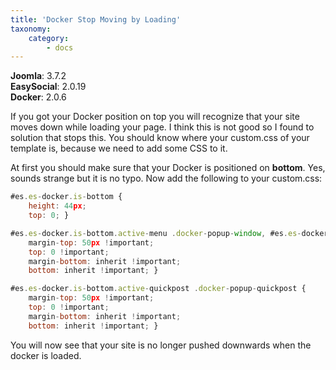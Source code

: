 ```yaml
---
title: 'Docker Stop Moving by Loading'
taxonomy:
    category:
        - docs
---
```


**Joomla**: 3.7.2</br>
**EasySocial**: 2.0.19</br>
**Docker**: 2.0.6</br>

If you got your Docker position on top you will recognize that your site moves down while loading your page. I think this is not good so I found to solution that stops this. You should know where your custom.css of your template is, because we need to add some CSS to it.

At first you should make sure that your Docker is positioned on **bottom**. Yes, sounds strange but it is no typo. Now add the following to your custom.css:

```js
#es.es-docker.is-bottom {
	height: 44px;
	top: 0; }

#es.es-docker.is-bottom.active-menu .docker-popup-window, #es.es-docker.is-bottom.active-mobile-login .docker-popup-window {
	margin-top: 50px !important;
	top: 0 !important;
	margin-bottom: inherit !important;
	bottom: inherit !important; }

#es.es-docker.is-bottom.active-quickpost .docker-popup-quickpost {
	margin-top: 50px !important;
	top: 0 !important;
	margin-bottom: inherit !important;
	bottom: inherit !important; }
```

You will now see that your site is no longer pushed downwards when the docker is loaded.